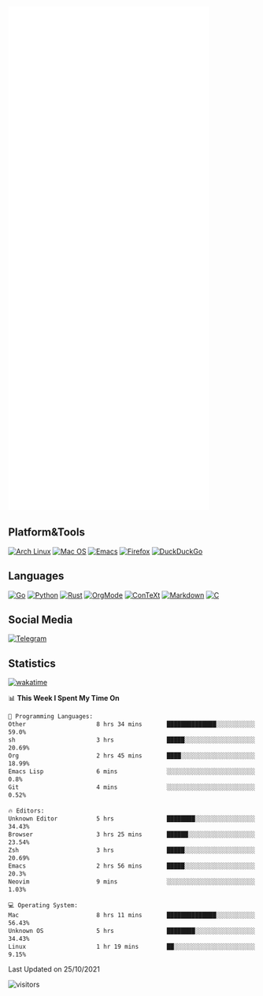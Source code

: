 ![Metrics](https://github.com/SteamedFish/SteamedFish/blob/master/github-metrics.svg)

## Platform&Tools

[![Arch Linux](https://img.shields.io/badge/ArchLinux-1793D1?logo=arch-linux&logoColor=fff&style=flat-square)](https://archlinux.org/)
[![Mac OS](https://img.shields.io/badge/MacOS-000000?style=flat-square&logo=macos&logoColor=F0F0F0)](https://www.apple.com/macos/)
[![Emacs](https://img.shields.io/badge/Emacs-%237F5AB6.svg?&style=flat-square&logo=gnu-emacs&logoColor=white)](https://www.gnu.org/software/emacs/)
[![Firefox](https://img.shields.io/badge/Firefox-FF7139?style=flat-square&logo=Firefox-Browser&logoColor=white)](https://firefox.com/)
[![DuckDuckGo](https://img.shields.io/badge/DuckDuckGo-DE5833?style=flat-square&logo=DuckDuckGo&logoColor=white)](https://duckduckgo.com/)

## Languages

[![Go](https://img.shields.io/badge/Golang-%2300ADD8.svg?style=flat-square&logo=go&logoColor=white)](https://golang.org/)
[![Python](https://img.shields.io/badge/Python-3670A0?style=flat-square&logo=python&logoColor=ffdd54)](https://www.python.org/)
[![Rust](https://img.shields.io/badge/Rust-%23000000.svg?style=flat-square&logo=rust&logoColor=white)](https://www.rust-lang.org/)
[![OrgMode](https://img.shields.io/badge/OrgMode-%23000000.svg?style=flat-square&logo=org&logoColor=white)](https://orgmode.org/)
[![ConTeXt](https://img.shields.io/badge/ConTeXt-%23008080.svg?style=flat-square&logo=latex&logoColor=white)](https://contextgarden.net/)
[![Markdown](https://img.shields.io/badge/MarkDown-%23000000.svg?style=flat-square&logo=markdown&logoColor=white)](https://daringfireball.net/projects/markdown/)
[![C](https://img.shields.io/badge/C-%2300599C.svg?style=flat-square&logo=c&logoColor=white)](https://www.iso.org/standard/74528.html)

## Social Media

[![Telegram](https://img.shields.io/badge/SteamedFish-2CA5E0?style=social&logo=telegram&logoColor=white)](https://t.me/SteamedFish)

## Statistics
[![wakatime](https://wakatime.com/badge/user/168280d6-fcf2-4b4f-ad3a-dc4612f35b38.svg)](https://wakatime.com/@168280d6-fcf2-4b4f-ad3a-dc4612f35b38)

<!--START_SECTION:waka-->
📊 **This Week I Spent My Time On** 

```text
💬 Programming Languages: 
Other                    8 hrs 34 mins       ██████████████░░░░░░░░░░░   59.0% 
sh                       3 hrs               █████░░░░░░░░░░░░░░░░░░░░   20.69% 
Org                      2 hrs 45 mins       ████░░░░░░░░░░░░░░░░░░░░░   18.99% 
Emacs Lisp               6 mins              ░░░░░░░░░░░░░░░░░░░░░░░░░   0.8% 
Git                      4 mins              ░░░░░░░░░░░░░░░░░░░░░░░░░   0.52%

🔥 Editors: 
Unknown Editor           5 hrs               ████████░░░░░░░░░░░░░░░░░   34.43% 
Browser                  3 hrs 25 mins       ██████░░░░░░░░░░░░░░░░░░░   23.54% 
Zsh                      3 hrs               █████░░░░░░░░░░░░░░░░░░░░   20.69% 
Emacs                    2 hrs 56 mins       █████░░░░░░░░░░░░░░░░░░░░   20.3% 
Neovim                   9 mins              ░░░░░░░░░░░░░░░░░░░░░░░░░   1.03%

💻 Operating System: 
Mac                      8 hrs 11 mins       ██████████████░░░░░░░░░░░   56.43% 
Unknown OS               5 hrs               ████████░░░░░░░░░░░░░░░░░   34.43% 
Linux                    1 hr 19 mins        ██░░░░░░░░░░░░░░░░░░░░░░░   9.15%

```


 Last Updated on 25/10/2021
<!--END_SECTION:waka-->

![visitors](https://visitor-badge.laobi.icu/badge?page_id=SteamedFish.SteamedFish)
